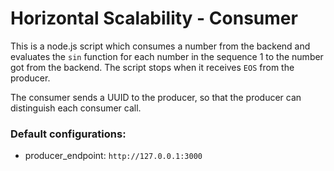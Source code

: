 # Horizontal Scalability - Consumer
This is a node.js script which consumes a number from the backend and evaluates the `sin` function for each number in the sequence 1 to the number got from the backend. The script stops when it receives `EOS` from the producer.

The consumer sends a UUID to the producer, so that the producer can distinguish each consumer call.

### Default configurations:
- producer_endpoint: `http://127.0.0.1:3000`

